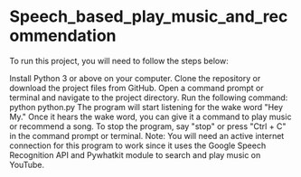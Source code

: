 # Speech_based_play_music_and_recommendation

To run this project, you will need to follow the steps below:

Install Python 3 or above on your computer.
Clone the repository or download the project files from GitHub.
Open a command prompt or terminal and navigate to the project directory.
Run the following command: python python.py
The program will start listening for the wake word "Hey My." Once it hears the wake word, you can give it a command to play music or recommend a song.
To stop the program, say "stop" or press "Ctrl + C" in the command prompt or terminal.
Note: You will need an active internet connection for this program to work since it uses the Google Speech Recognition API and Pywhatkit module to search and play music on YouTube.
